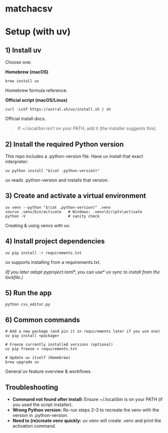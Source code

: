 # matchacsv


# **Setup (with uv)**

## **1) Install uv**



Choose one:

**Homebrew (macOS)**

```
brew install uv
```

Homebrew formula reference. 

**Official script (macOS/Linux)**

```
curl -LsSf https://astral.sh/uv/install.sh | sh
```

Official install docs. 

> If ~/.local/bin isn’t on your PATH, add it (the installer suggests this). 



## **2) Install the required Python version**

This repo includes a .python-version file. Have uv install that exact interpreter:

```
uv python install "$(cat .python-version)"
```

uv reads .python-version and installs that version. 

## **3) Create and activate a virtual environment**

```
uv venv --python "$(cat .python-version)" .venv
source .venv/bin/activate   # Windows: .venv\Scripts\activate
python -V                   # sanity check
```

Creating & using venvs with uv. 

## **4) Install project dependencies**

```
uv pip install -r requirements.txt
```

uv supports installing from a requirements.txt. 

*(If you later adopt* *pyproject.toml**, you can use* *uv sync* *to install from the lockfile.)* 

## **5) Run the app**

```
python csv_editor.py
```

## **6) Common commands**

```
# Add a new package (and pin it in requirements later if you use one)
uv pip install <package>

# Freeze currently installed versions (optional)
uv pip freeze > requirements.txt

# Update uv itself (Homebrew)
brew upgrade uv
```

General uv feature overview & workflows.  

## **Troubleshooting**

- **Command not found after install:** Ensure ~/.local/bin is on your PATH (if you used the script installer). 
- **Wrong Python version:** Re-run steps 2–3 to recreate the venv with the version in .python-version. 
- **Need to (re)create venv quickly:** uv venv will create .venv and print the activation command. 

